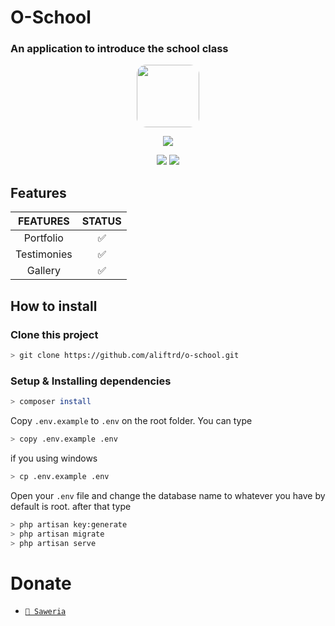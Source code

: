 # O-School
### An application to introduce the school class
<p align="center" style="margin-top: .8rem;"><img src="https://avatars.githubusercontent.com/u/27538077?v=4" style="width: 100px;border-radius:15%"/></p>
<p align="center"><img src="https://img.shields.io/badge/Author-aliftrd-green.svg?style=for-the-badge&amp;logo=github"></p>
<p align="center">
<img src="https://img.shields.io/github/stars/aliftrd/o-school?color=red&style=flat-square">
<img src="https://img.shields.io/github/forks/aliftrd/o-school?color=red&style=flat-square">
</p>

## Features
| FEATURES | STATUS |
| :---: | :---: |
| Portfolio | ✅ |
| Testimonies | ✅ |
| Gallery | ✅ |

## How to install
### Clone this project
``` bash
> git clone https://github.com/aliftrd/o-school.git
```

### Setup & Installing dependencies
``` bash
> composer install
```
Copy `` .env.example `` to `` .env `` on the root folder. You can type
``` bash
> copy .env.example .env
```
if you using windows
``` bash
> cp .env.example .env
```
Open your `` .env `` file and change the database name to whatever you have by default is root.
after that type
``` bash
> php artisan key:generate
> php artisan migrate
> php artisan serve
```

# Donate
* [`👝 Saweria`](https://saweria.co/aliftrd)